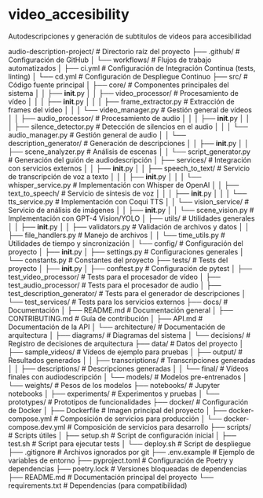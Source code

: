 # video_accesibility
Autodescripciones y generación de subtitulos de videos para accesibilidad


audio-description-project/          # Directorio raíz del proyecto
├── .github/                        # Configuración de GitHub
│   └── workflows/                  # Flujos de trabajo automatizados
│       ├── ci.yml                 # Configuración de Integración Continua (tests, linting)
│       └── cd.yml                 # Configuración de Despliegue Continuo
├── src/                           # Código fuente principal
│   ├── core/                      # Componentes principales del sistema
│   │   ├── __init__.py
│   │   ├── video_processor/       # Procesamiento de vídeo
│   │   │   ├── __init__.py
│   │   │   ├── frame_extractor.py # Extracción de frames del vídeo
│   │   │   └── video_manager.py   # Gestión general de vídeos
│   │   ├── audio_processor/       # Procesamiento de audio
│   │   │   ├── __init__.py
│   │   │   ├── silence_detector.py # Detección de silencios en el audio
│   │   │   └── audio_manager.py    # Gestión general de audio
│   │   └── description_generator/  # Generación de descripciones
│   │       ├── __init__.py
│   │       ├── scene_analyzer.py   # Análisis de escenas
│   │       └── script_generator.py # Generación del guión de audiodescripción
│   ├── services/                   # Integración con servicios externos
│   │   ├── __init__.py
│   │   ├── speech_to_text/        # Servicio de transcripción de voz a texto
│   │   │   ├── __init__.py
│   │   │   └── whisper_service.py # Implementación con Whisper de OpenAI
│   │   ├── text_to_speech/        # Servicio de síntesis de voz
│   │   │   ├── __init__.py
│   │   │   └── tts_service.py     # Implementación con Coqui TTS
│   │   └── vision_service/        # Servicio de análisis de imágenes
│   │       ├── __init__.py
│   │       └── scene_vision.py    # Implementación con GPT-4 Vision/YOLO
│   ├── utils/                     # Utilidades generales
│   │   ├── __init__.py
│   │   ├── validators.py          # Validación de archivos y datos
│   │   ├── file_handlers.py       # Manejo de archivos
│   │   └── time_utils.py          # Utilidades de tiempo y sincronización
│   └── config/                    # Configuración del proyecto
│       ├── __init__.py
│       ├── settings.py            # Configuraciones generales
│       └── constants.py           # Constantes del proyecto
├── tests/                         # Tests del proyecto
│   ├── __init__.py
│   ├── conftest.py               # Configuración de pytest
│   ├── test_video_processor/     # Tests para el procesador de vídeo
│   ├── test_audio_processor/     # Tests para el procesador de audio
│   ├── test_description_generator/ # Tests para el generador de descripciones
│   └── test_services/            # Tests para los servicios externos
├── docs/                         # Documentación
│   ├── README.md                 # Documentación general
│   ├── CONTRIBUTING.md           # Guía de contribución
│   ├── API.md                    # Documentación de la API
│   └── architecture/             # Documentación de arquitectura
│       ├── diagrams/             # Diagramas del sistema
│       └── decisions/            # Registro de decisiones de arquitectura
├── data/                         # Datos del proyecto
│   ├── sample_videos/           # Vídeos de ejemplo para pruebas
│   ├── output/                  # Resultados generados
│   │   ├── transcriptions/      # Transcripciones generadas
│   │   ├── descriptions/        # Descripciones generadas
│   │   └── final/              # Vídeos finales con audiodescripción
│   └── models/                  # Modelos pre-entrenados
│       └── weights/             # Pesos de los modelos
├── notebooks/                    # Jupyter notebooks
│   ├── experiments/             # Experimentos y pruebas
│   └── prototypes/              # Prototipos de funcionalidades
├── docker/                      # Configuración de Docker
│   ├── Dockerfile              # Imagen principal del proyecto
│   ├── docker-compose.yml      # Composición de servicios para producción
│   └── docker-compose.dev.yml  # Composición de servicios para desarrollo
├── scripts/                    # Scripts útiles
│   ├── setup.sh               # Script de configuración inicial
│   ├── test.sh               # Script para ejecutar tests
│   └── deploy.sh             # Script de despliegue
├── .gitignore                # Archivos ignorados por git
├── .env.example             # Ejemplo de variables de entorno
├── pyproject.toml           # Configuración de Poetry y dependencias
├── poetry.lock             # Versiones bloqueadas de dependencias
├── README.md               # Documentación principal del proyecto
└── requirements.txt        # Dependencias (para compatibilidad)
